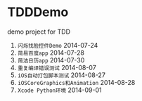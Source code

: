 TDDDemo
=======

demo project for TDD

1. `闪烁找脸控件Demo` 2014-07-24
2.  `简易百度app` 2014-07-28
3.   `简洁日历app` 2014-07-30
4.   `重复编译错误测试` 2014-08-07
5.   `iOS自动打包脚本测试` 2014-08-27
6.   `iOSCoreGraphics和Animation` 2014-08-28
7.   `Xcode Python环境` 2014-09-01 